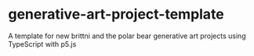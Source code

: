 # generative-art-project-template
A template for new brittni and the polar bear generative art projects using TypeScript with p5.js
